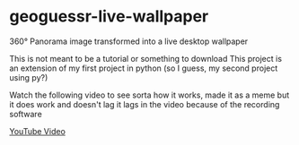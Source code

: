# geoguessr-live-wallpaper
360° Panorama image transformed into a live desktop wallpaper

This is not meant to be a tutorial or something to download
This project is an extension of my first project in python (so I guess, my second project using py?)

Watch the following video to see sorta how it works, made it as a meme but it does work and doesn't lag
it lags in the video because of the recording software

[YouTube Video](https://www.youtube.com/watch?v=nuqqkp-KGCs)
